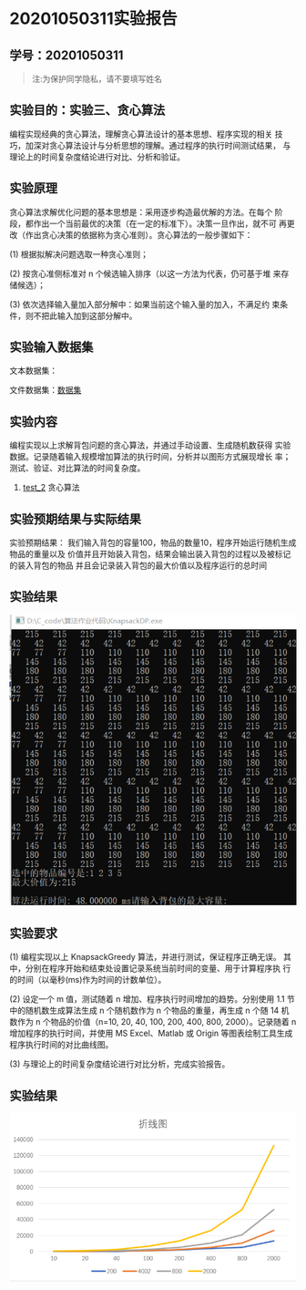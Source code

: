 # 20201050311实验报告

## 学号：20201050311 

>注:为保护同学隐私，请不要填写姓名
 
## 实验目的：实验三、贪心算法
编程实现经典的贪心算法，理解贪心算法设计的基本思想、程序实现的相关
技巧，加深对贪心算法设计与分析思想的理解。通过程序的执行时间测试结果，
与理论上的时间复杂度结论进行对比、分析和验证。

## 实验原理

贪心算法求解优化问题的基本思想是：采用逐步构造最优解的方法。在每个
阶段，都作出一个当前最优的决策（在一定的标准下）。决策一旦作出，就不可
再更改（作出贪心决策的依据称为贪心准则）。贪心算法的一般步骤如下：

(1) 根据拟解决问题选取一种贪心准则；

(2) 按贪心准侧标准对 n 个候选输入排序（以这一方法为代表，仍可基于堆
来存储候选）；

(3) 依次选择输入量加入部分解中：如果当前这个输入量的加入，不满足约
束条件，则不把此输入加到这部分解中。

## 实验输入数据集


文本数据集：

文件数据集：[数据集](https://github.com/kiritoazk/homework_template/blob/main/data/list2.txt)

## 实验内容

编程实现以上求解背包问题的贪心算法，并通过手动设置、生成随机数获得
实验数据。记录随着输入规模增加算法的执行时间，分析并以图形方式展现增长
率；测试、验证、对比算法的时间复杂度。
1. [test_2](/test_2/KnapsackDP.c) 贪心算法


## 实验预期结果与实际结果
实验预期结果：
我们输入背包的容量100，物品的数量10，程序开始运行随机生成物品的重量以及
价值并且开始装入背包，结果会输出装入背包的过程以及被标记的装入背包的物品
并且会记录装入背包的最大价值以及程序运行的总时间


## 实验结果
![image](https://raw.githubusercontent.com/kiritoazk/homework_template/main/test_2/img/capture_20220613192155142.bmp)

## 实验要求

(1) 编程实现以上 KnapsackGreedy 算法，并进行测试，保证程序正确无误。
其中，分别在程序开始和结束处设置记录系统当前时间的变量、用于计算程序执
行的时间（以毫秒(ms)作为时间的计数单位）。

(2) 设定一个 m 值，测试随着 n 增加、程序执行时间增加的趋势。分别使用
1.1 节中的随机数生成算法生成 n 个随机数作为 n 个物品的重量，再生成 n 个随
14
机数作为 n 个物品的价值（n=10, 20, 40, 100, 200, 400, 800, 2000）。记录随着 n
增加程序的执行时间，并使用 MS Excel、Matlab 或 Origin 等图表绘制工具生成
程序执行时间的对比曲线图。

(3) 与理论上的时间复杂度结论进行对比分析，完成实验报告。


## 实验结果
![image](https://github.com/kiritoazk/homework_template/blob/main/test_2/img/capture_20220613192932359.bmp)
